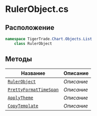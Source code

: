 
# RulerObject.cs
## Расположение
```csharp
namespace TigerTrade.Chart.Objects.List  
    class RulerObject
```

## Методы
| Название | Описание |
| --- | --- |
| [`RulerObject`](./Методы/RulerObject.md) | *Описание* |
| [`PrettyFormatTimeSpan`](./Методы/PrettyFormatTimeSpan.md) | *Описание* |
| [`ApplyTheme`](./Методы/ApplyTheme.md) | *Описание* |
| [`CopyTemplate`](./Методы/CopyTemplate.md) | *Описание* |
